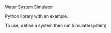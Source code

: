 Water System Simulator

Python library with an example.

To use, define a system then run Simulate(system)
